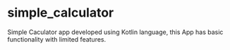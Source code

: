 # simple_calculator

Simple Caculator app developed using Kotlin language, this App has basic functionality with limited features. 
